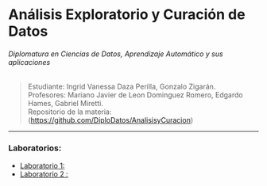 
# Análisis Exploratorio y Curación de Datos
###### Diplomatura en Ciencias de Datos, Aprendizaje Automático y sus aplicaciones

> Estudiante: Ingrid Vanessa Daza Perilla, Gonzalo Zigarán. <br/>
> Profesores: Mariano Javier de Leon Dominguez Romero, Edgardo Hames, Gabriel Miretti. <br/>
> Repositorio de la materia: (https://github.com/DiploDatos/AnalisisyCuracion) <br/>

---

### Laboratorios:
- [Laboratorio 1:  ](#) <br/>
- [Laboratorio 2 : ](#) <br/>
